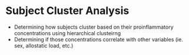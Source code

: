 # Subject Cluster Analysis
- Determining how subjects cluster based on their proinflammatory concentrations using hierarchical clusteirng 
- Determining if those concentrations correlate with other variables (ie. sex, allostatic load, etc.)
